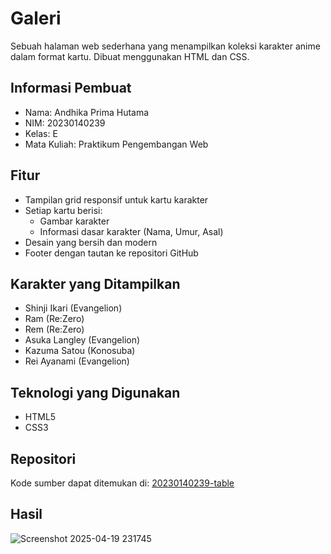 # Galeri 

Sebuah halaman web sederhana yang menampilkan koleksi karakter anime dalam format kartu. Dibuat menggunakan HTML dan CSS.

## Informasi Pembuat

- Nama: Andhika Prima Hutama
- NIM: 20230140239
- Kelas: E
- Mata Kuliah: Praktikum Pengembangan Web

## Fitur

- Tampilan grid responsif untuk kartu karakter
- Setiap kartu berisi:
  - Gambar karakter
  - Informasi dasar karakter (Nama, Umur, Asal)
- Desain yang bersih dan modern
- Footer dengan tautan ke repositori GitHub

## Karakter yang Ditampilkan

- Shinji Ikari (Evangelion)
- Ram (Re:Zero)
- Rem (Re:Zero)
- Asuka Langley (Evangelion)
- Kazuma Satou (Konosuba)
- Rei Ayanami (Evangelion)

## Teknologi yang Digunakan

- HTML5
- CSS3

## Repositori

Kode sumber dapat ditemukan di: [20230140239-table](https://github.com/fadd00/20230140239-table.git)

 ## Hasil
 
![Screenshot 2025-04-19 231745](https://github.com/user-attachments/assets/adb13144-0bce-4590-8014-125db2dd7ec4)



